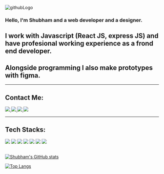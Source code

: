 <p align=”center”>

![githubLogo](https://user-images.githubusercontent.com/105226707/212465966-e8e6825a-09ab-4a09-939b-f3721f2ce887.png)

</p>

### Hello, I'm Shubham and a web developer and a designer. 

## I work with Javascript (React JS, express JS) and have profesional working experience as a frond end developer. 
## Alongside programming I also make prototypes with figma.

<hr/>

## Contact Me:

  <a href = "mailto: tamrakarshubham23@gmail.com">
    <img src='https://img.shields.io/badge/Gmail-D14836?style=for-the-badge&logo=gmail&logoColor=white' />
  </a>
 
  
   <a href = "https://www.linkedin.com/in/shubham-tamrakar-790b03228/">
    <img src='https://img.shields.io/badge/LinkedIn-0077B5?style=for-the-badge&logo=linkedin&logoColor=white' />
  </a>
  
  
  <a href = "https://www.instagram.com/shubhh.t/">
    <img src='https://img.shields.io/badge/Instagram-E4405F?style=for-the-badge&logo=instagram&logoColor=white' />
  </a>
  
   <a href = "https://medium.com/@tamrakarshubham23">
    <img src='https://img.shields.io/badge/Medium-12100E?style=for-the-badge&logo=medium&logoColor=white' />
  </a>
  
  
  
<hr/>
  
  ## Tech Stacks:
  
   <img src='https://img.shields.io/badge/HTML5-E34F26?style=for-the-badge&logo=html5&logoColor=white' />
   <img src='https://img.shields.io/badge/CSS3-1572B6?style=for-the-badge&logo=css3&logoColor=white' />
   <img src='https://img.shields.io/badge/Sass-CC6699?style=for-the-badge&logo=sass&logoColor=white' />
   <img src='https://img.shields.io/badge/styled--components-DB7093?style=for-the-badge&logo=styled-components&logoColor=white' />
   <img src='https://img.shields.io/badge/JavaScript-323330?style=for-the-badge&logo=javascript&logoColor=F7DF1E' />
   <img src='https://img.shields.io/badge/React-20232A?style=for-the-badge&logo=react&logoColor=61DAFB' />
   <img src='https://img.shields.io/badge/Redux-593D88?style=for-the-badge&logo=redux&logoColor=white' />
   
   
   
   
   
  <br/>
  <br/>
  


[![Shubham's GitHub stats](https://github-readme-stats.vercel.app/api?username=shubham-tam&hide=stars&theme=tokyonight&show_icons=true)](https://github.com/shubham-tam/github-readme-stats)

[![Top Langs](https://github-readme-stats.vercel.app/api/top-langs/?username=shubham-tam&layout=compact&theme=tokyonight)](https://github.com/shubham-tam/github-readme-stats)

